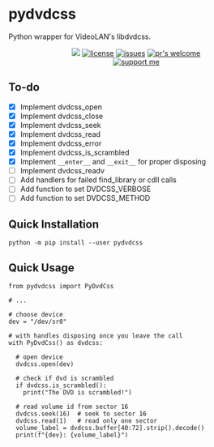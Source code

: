 # pydvdcss

Python wrapper for VideoLAN's libdvdcss.

<p align="center">
<a href="https://python.org"><img src="https://img.shields.io/badge/python-3.6%2B-informational?style=flat-square" /></a>
<a href="https://github.com/rlaPHOENiX/pydvdcss/blob/master/LICENSE"><img alt="license" src="https://img.shields.io/github/license/rlaPHOENiX/pydvdcss?style=flat-square" /></a>
<a href="https://github.com/rlaPHOENiX/pydvdcss/issues"><img alt="issues" src="https://img.shields.io/github/issues/rlaPHOENiX/pydvdcss?style=flat-square" /></a>
<a href="http://makeapullrequest.com"><img alt="pr's welcome" src="https://img.shields.io/badge/PRs-welcome-brightgreen.svg?style=flat-square" /></a>
<br>
<a href="https://ko-fi.com/W7W01KX2G"><img alt="support me" src="https://www.ko-fi.com/img/githubbutton_sm.svg" /></a>
</p>

## To-do

- [X] Implement dvdcss_open
- [X] Implement dvdcss_close
- [X] Implement dvdcss_seek
- [X] Implement dvdcss_read
- [X] Implement dvdcss_error
- [X] Implement dvdcss_is_scrambled
- [X] Implement `__enter__` and `__exit__` for proper disposing
- [ ] Implement dvdcss_readv
- [ ] Add handlers for failed find_library or cdll calls
- [ ] Add function to set DVDCSS_VERBOSE
- [ ] Add function to set DVDCSS_METHOD

## Quick Installation

    python -m pip install --user pydvdcss

## Quick Usage

    from pydvdcss import PyDvdCss

    # ...

    # choose device
    dev = "/dev/sr0"

    # with handles disposing once you leave the call
    with PyDvdCss() as dvdcss:

      # open device
      dvdcss.open(dev)

      # check if dvd is scrambled
      if dvdcss.is_scrambled():
        print("The DVD is scrambled!")
      
      # read volume id from sector 16
      dvdcss.seek(16)  # seek to sector 16
      dvdcss.read(1)   # read only one sector
      volume_label = dvdcss.buffer[40:72].strip().decode()
      print(f"{dev}: {volume_label}")
